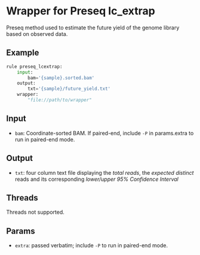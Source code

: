 # Wrapper for Preseq lc_extrap

Preseq method used to estimate the future yield of the genome library based on
observed data.

## Example

```python
rule preseq_lcextrap:
    input:
        bam='{sample}.sorted.bam'
    output:
        txt='{sample}/future_yield.txt'
    wrapper:
        "file://path/to/wrapper"
```

## Input

* `bam`: Coordinate-sorted BAM. If paired-end, include `-P` in params.extra to
  run in paired-end mode.

## Output

* `txt`: four column text file displaying the *total reads*, the
  *expected distinct* reads and its corresponding *lower/upper 95% Confidence
  Interval*

## Threads

Threads not supported.

## Params

* `extra`: passed verbatim; include `-P` to run in paired-end mode.
